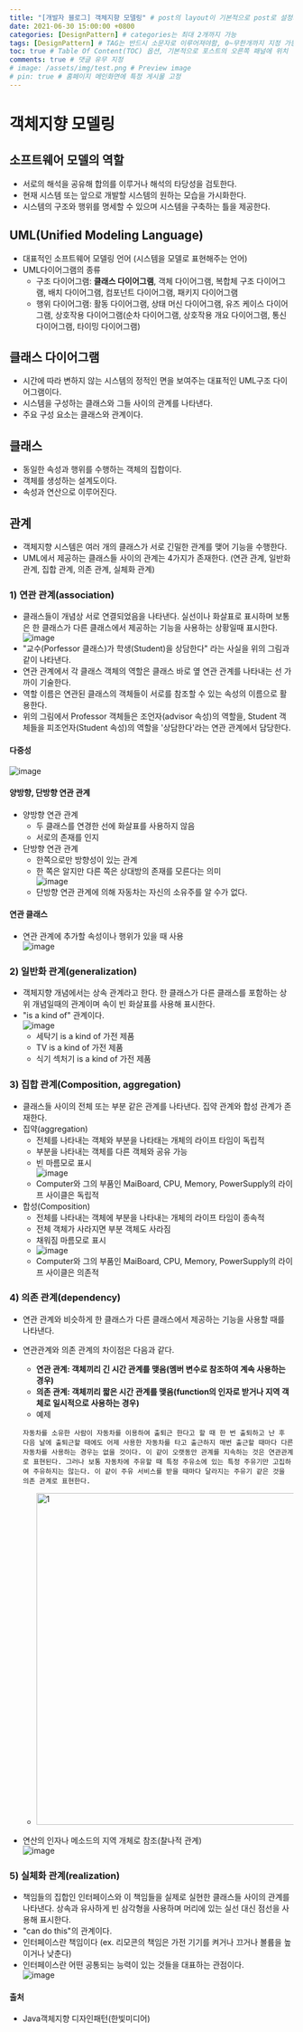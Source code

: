 ```yaml
---
title: "[개발자 블로그] 객체지향 모델링" # post의 layout이 기본적으로 post로 설정되어있어서 Front Matter에 따로 layout변수를 만들어 주지 않아도 됨
date: 2021-06-30 15:00:00 +0800
categories: [DesignPattern] # categories는 최대 2개까지 가능
tags: [DesignPattern] # TAG는 반드시 소문자로 이루어져야함, 0~무한개까지 지정 가능
toc: true # Table Of Content(TOC) 옵션, 기본적으로 포스트의 오른쪽 패널에 위치
comments: true # 댓글 유무 지정
# image: /assets/img/test.png # Preview image
# pin: true # 홈페이지 메인화면에 특정 게시물 고정
---
```


# 객체지향 모델링
## 소프트웨어 모델의 역할
- 서로의 해석을 공유해 합의를 이루거나 해석의 타당성을 검토한다.
- 현재 시스템 또는 앞으로 개발할 시스템의 원하는 모습을 가시화한다.
- 시스템의 구조와 행위를 명세할 수 있으며 시스템을 구축하는 틀을 제공한다.

## UML(Unified Modeling Language)
- 대표적인 소프트웨어 모델링 언어 (시스템을 모델로 표현해주는 언어)
- UML다이어그램의 종류
    - 구조 다이어그램: <b>클래스 다이어그램</b>, 객체 다이어그램, 복합체 구조 다이어그램, 배치 다이어그램, 컴포넌트 다이어그램, 패키지 다이어그램
    - 행위 다이어그램: 활동 다이어그램, 상태 머신 다이어그램, 유즈 케이스 다이어그램, 상호작용 다이어그램(순차 다이어그램, 상호작용 개요 다이어그램, 통신 다이어그램, 타이밍 다이어그램)

## 클래스 다이어그램
- 시간에 따라 변하지 않는 시스템의 정적인 면을 보여주는 대표적인 UML구조 다이어그램이다.
- 시스템을 구성하는 클래스와 그들 사이의 관계를 나타낸다.
- 주요 구성 요소는 클래스와 관계이다.

## 클래스
- 동일한 속성과 행위를 수행하는 객체의 집합이다.
- 객체를 생성하는 설계도이다.
- 속성과 연산으로 이루어진다.

## 관계
- 객체지향 시스템은 여러 개의 클래스가 서로 긴밀한 관계를 맺어 기능을 수행한다.
- UML에서 제공하는 클래스들 사이의 관계는 4가지가 존재한다. (연관 관계, 일반화 관계, 집합 관계, 의존 관계, 실체화 관계)

### 1) 연관 관계(association)
- 클래스들이 개념상 서로 연결되었음을 나타낸다. 실선이나 화살표로 표시하며 보통은 한 클래스가 다른 클래스에서 제공하는 기능을 사용하는 상황일때 표시한다. 
![image](https://user-images.githubusercontent.com/44339530/109623678-bc4b1680-7b80-11eb-9ae6-bbc7287ee88e.png)</br>
- "교수(Porfessor 클래스)가 학생(Student)을 상담한다" 라는 사실을 위의 그림과 같이 나타낸다.  
- 연관 관계에서 각 클래스 객체의 역할은 클래스 바로 옆 연관 관계를 나타내는 선 가까이 기술한다.
- 역할 이름은 연관된 클래스의 객체들이 서로를 참조할 수 있는 속성의 이름으로 활용한다.
- 위의 그림에서 Professor 객체들은 조언자(advisor 속성)의 역할을, Student 객체들을 피조언자(Student 속성)의 역할을 '상담한다'라는 연관 관계에서 담당한다.
#### 다중성  
![image](https://user-images.githubusercontent.com/44339530/109623923-003e1b80-7b81-11eb-9ea1-e2cb5caa58a6.png)<br>

#### 양방향, 단방향 연관 관계
- 양방향 연관 관계
    - 두 클래스를 연경한 선에 화살표를 사용하지 않음
    - 서로의 존재를 인지
- 단방향 연관 관계
    - 한쪽으로만 방향성이 있는 관계
    - 한 쪽은 알지만 다른 쪽은 상대방의 존재를 모른다는 의미  
![image](https://user-images.githubusercontent.com/44339530/109624211-472c1100-7b81-11eb-884a-8f204ed60d43.png)<br>
    - 단방향 연관 관계에 의해 자동차는 자신의 소유주를 알 수가 없다.

#### 연관 클래스
- 연관 관계에 추가할 속성이나 행위가 있을 때 사용  
![image](https://user-images.githubusercontent.com/44339530/109624923-1698a700-7b82-11eb-9e46-1df3fee17d41.png)<br>

### 2) 일반화 관계(generalization)
- 객체지향 개념에서는 상속 관계라고 한다. 한 클래스가 다른 클래스를 포함하는 상위 개념일때의 관계이며 속이 빈 화살표를 사용해 표시한다.
- "is a kind of" 관계이다.<br>
    ![image](https://user-images.githubusercontent.com/44339530/109625869-2e245f80-7b83-11eb-82ff-786d9614d26d.png)<br>
    - 세탁기 is a kind of 가전 제품
    - TV is a kind of 가전 제품
    - 식기 섹처기 is a kind of 가전 제품

### 3) 집합 관계(Composition, aggregation)
- 클래스들 사이의 전체 또는 부분 같은 관계를 나타낸다. 집약 관계와 합성 관계가 존재한다.
- 집약(aggregation)
    - 전체를 나타내는 객체와 부분을 나타태는 개체의 라이프 타임이 독립적
    - 부분을 나타내는 객체를 다른 객체와 공유 가능
    - 빈 마름모로 표시<br>
    ![image](https://user-images.githubusercontent.com/44339530/109626051-65930c00-7b83-11eb-9d91-2803cda1b761.png)<br>
    - Computer와 그의 부품인 MaiBoard, CPU, Memory, PowerSupply의 라이프 사이클은 독립적
- 합성(Composition)
    - 전체를 나타내는 객체에 부분을 나타내는 개체의 라이프 타임이 종속적
    - 전체 객체가 사라지면 부분 객체도 사라짐
    - 채워짐 마름모로 표시<br>
    - ![image](https://user-images.githubusercontent.com/44339530/109626191-97a46e00-7b83-11eb-8f0d-b38c6b25ad05.png)<br>
    - Computer와 그의 부품인 MaiBoard, CPU, Memory, PowerSupply의 라이프 사이클은 의존적



### 4) 의존 관계(dependency)
- 연관 관계와 비슷하게 한 클래스가 다른 클래스에서 제공하는 기능을 사용할 때를 나타낸다.
- 연관관계와 의존 관계의 차이점은 다음과 같다.
    - <b>연관 관계: 객체끼리 긴 시간 관계를 맺음(멤버 변수로 참조하여 계속 사용하는 경우)</b>
    - <b>의존 관계: 객체끼리 짧은 시간 관계를 맺음(function의 인자로 받거나 지역 객체로 일시적으로 사용하는 경우)</b>
    - 예제

    ~~~
    자동차를 소유한 사람이 자동차를 이용하여 출퇴근 한다고 할 때 한 번 출퇴하고 난 후 다음 날에 출퇴근할 때에도 어제 사용한 자동차를 타고 출근하지 매번 출근할 때마다 다른 자동차를 사용하는 경우는 없을 것이다. 이 같이 오랫동안 관계를 지속하는 것은 연관관계로 표현된다. 그러나 보통 자동차에 주유할 때 특정 주유소에 있는 특정 주유기만 고집하여 주유하지는 않는다. 이 같이 주유 서비스를 받을 때마다 달라지는 주유기 같은 것을 의존 관계로 표현한다.
    ~~~

    - <img width="587" alt="1" src="https://user-images.githubusercontent.com/44339530/125438895-fe52bb5a-c83a-4637-aaf0-0cf324db9bad.png"><br>

- 연산의 인자나 메소드의 지역 개체로 참조(찰나적 관계)<br>
![image](https://user-images.githubusercontent.com/44339530/109627089-9a539300-7b84-11eb-9346-a0d8ad300706.png)<br>

### 5) 실체화 관계(realization)
- 책임들의 집합인 인터페이스와 이 책임들을 실제로 실현한 클래스들 사이의 관계를 나타낸다. 상속과 유사하게 빈 삼각형을 사용하며 머리에 있는 실선 대신 점선을 사용해 표시한다.
- "can do this"의 관계이다.
- 인터페이스란 책임이다 (ex. 리모콘의 책임은 가전 기기를 켜거나 끄거나 볼륨을 높이거나 낮춘다)
- 인터페이스란 어떤 공통되는 능력이 있는 것들을 대표하는 관점이다.<br>
![image](https://user-images.githubusercontent.com/44339530/109627330-dd156b00-7b84-11eb-939b-dbdae4f3ab5c.png)<br>

#### 출처
- Java객체지향 디자인패턴(한빛미디어)